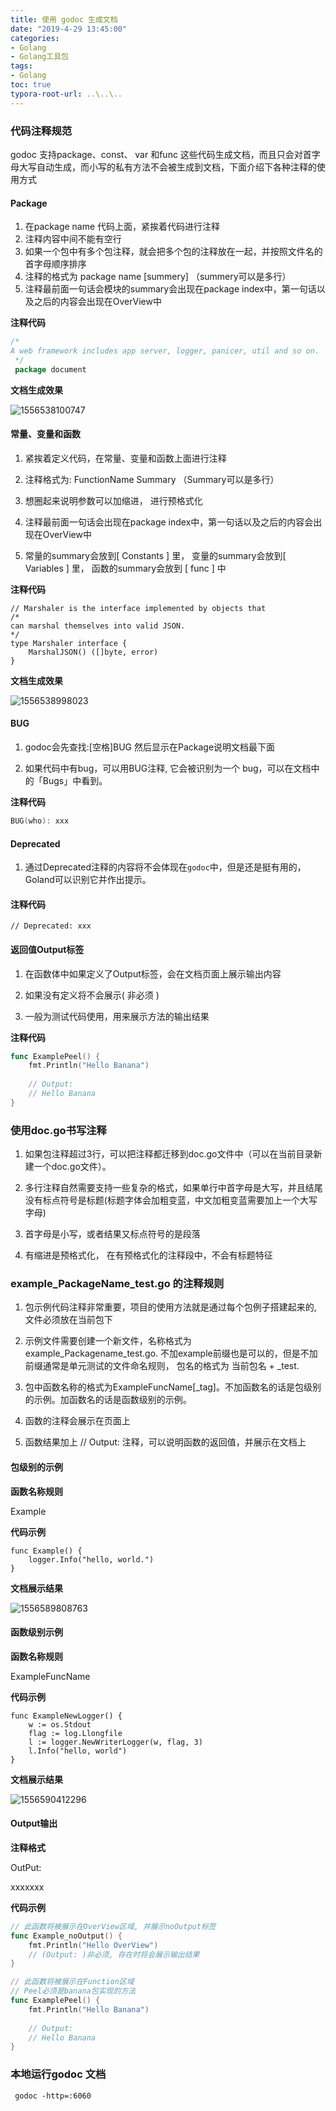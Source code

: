```yaml
---
title: 使用 godoc 生成文档
date: "2019-4-29 13:45:00"
categories:
- Golang
- Golang工具包
tags:
- Golang
toc: true
typora-root-url: ..\..\..
---
```


### 代码注释规范

godoc 支持package、const、 var 和func 这些代码生成文档，而且只会对首字母大写自动生成，而小写的私有方法不会被生成到文档，下面介绍下各种注释的使用方式

#### Package

1. 在package name 代码上面，紧挨着代码进行注释
2. 注释内容中间不能有空行
3. 如果一个包中有多个包注释，就会把多个包的注释放在一起，并按照文件名的首字母顺序排序
4. 注释的格式为 package name [summery]     （summery可以是多行）
5. 注释最前面一句话会模块的summary会出现在package index中，第一句话以及之后的内容会出现在OverView中

**注释代码**

```go
/*
A web framework includes app server, logger, panicer, util and so on.
 */
 package document
```

**文档生成效果**

![1556538100747](/img/1556538100747.png)

#### 常量、变量和函数

1. 紧挨着定义代码，在常量、变量和函数上面进行注释
2. 注释格式为: FunctionName Summary      （Summary可以是多行）
3. 想圈起来说明参数可以加缩进， 进行预格式化
4. 注释最前面一句话会出现在package index中，第一句话以及之后的内容会出现在OverView中

5. 常量的summary会放到[ Constants ] 里， 变量的summary会放到[ Variables ] 里， 函数的summary会放到 [ func ] 中

**注释代码**

```
// Marshaler is the interface implemented by objects that
/*
can marshal themselves into valid JSON.
*/ 
type Marshaler interface {
	MarshalJSON() ([]byte, error)
}
```

**文档生成效果**

![1556538998023](/img/1556538998023.png)

#### BUG

1. godoc会先查找:[空格]BUG 然后显示在Package说明文档最下面

2. 如果代码中有bug，可以用BUG注释, 它会被识别为一个 bug，可以在文档中的「Bugs」中看到。

**注释代码**

```go
BUG(who): xxx
```

#### Deprecated

1. 通过Deprecated注释的内容将不会体现在`godoc`中，但是还是挺有用的，Goland可以识别它并作出提示。

#### 注释代码

```
// Deprecated: xxx
```

#### 返回值Output标签

1. 在函数体中如果定义了Output标签，会在文档页面上展示输出内容

2. 如果没有定义将不会展示( 非必须 )
3. 一般为测试代码使用，用来展示方法的输出结果

**注释代码**

```go
func ExamplePeel() {
    fmt.Println("Hello Banana")
    
    // Output:
    // Hello Banana
}
```

### 使用doc.go书写注释

1. 如果包注释超过3行，可以把注释都迁移到doc.go文件中（可以在当前目录新建一个doc.go文件）。

2. 多行注释自然需要支持一些复杂的格式，如果单行中首字母是大写，并且结尾没有标点符号是标题(标题字体会加粗变蓝，中文加粗变蓝需要加上一个大写字母)
3. 首字母是小写，或者结果又标点符号的是段落
4. 有缩进是预格式化， 在有预格式化的注释段中，不会有标题特征

### example_PackageName_test.go 的注释规则

1. 包示例代码注释非常重要，项目的使用方法就是通过每个包例子搭建起来的, 文件必须放在当前包下

2. 示例文件需要创建一个新文件，名称格式为 example_Packagename_test.go. 不加example前缀也是可以的，但是不加前缀通常是单元测试的文件命名规则， 包名的格式为 当前包名 + _test.

3. 包中函数名称的格式为ExampleFuncName[_tag]。不加函数名的话是包级别的示例。加函数名的话是函数级别的示例。
4. 函数的注释会展示在页面上
5. 函数结果加上 // Output: 注释，可以说明函数的返回值，并展示在文档上

#### 包级别的示例

**函数名称规则**

Example

**代码示例**

```
func Example() {
	logger.Info("hello, world.")
}
```

**文档展示结果**

![1556589808763](/img/1556589808763.png)

#### 函数级别示例

**函数名称规则**

ExampleFuncName

**代码示例**

```
func ExampleNewLogger() {
    w := os.Stdout
    flag := log.Llongfile
    l := logger.NewWriterLogger(w, flag, 3)
    l.Info("hello, world")
}
```

**文档展示结果**

![1556590412296](/img/1556590412296.png)

#### Output输出

**注释格式**

OutPut:

xxxxxxx

**代码示例**

```go
// 此函数将被展示在OverView区域, 并展示noOutput标签
func Example_noOutput() {
    fmt.Println("Hello OverView")
    // (Output: )非必须, 存在时将会展示输出结果
}

// 此函数将被展示在Function区域
// Peel必须是banana包实现的方法
func ExamplePeel() {
    fmt.Println("Hello Banana")
    
    // Output:
    // Hello Banana
}
```

### 本地运行godoc 文档

```shell
 godoc -http=:6060
```

